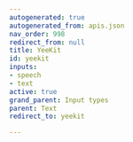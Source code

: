 ```yaml
---
autogenerated: true
autogenerated_from: apis.json
nav_order: 998
redirect_from: null
title: YeeKit
id: yeekit
inputs:
- speech
- text
active: true
grand_parent: Input types
parent: Text
redirect_to: yeekit

---
```


